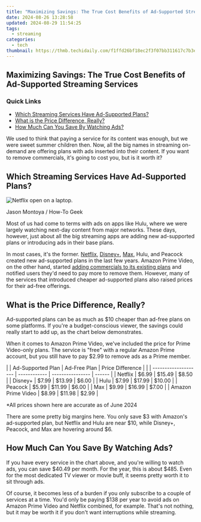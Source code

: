 ```yaml
---
title: "Maximizing Savings: The True Cost Benefits of Ad-Supported Streaming Services"
date: 2024-08-26 13:28:58
updated: 2024-08-29 11:54:25
tags:
  - streaming
categories:
  - tech
thumbnail: https://thmb.techidaily.com/f1ffd26bf18ec2f3f07bb311617c7b3e636e8a179af5ecea0375024bbfa660a4.jpg
---
```


## Maximizing Savings: The True Cost Benefits of Ad-Supported Streaming Services

### Quick Links

* [Which Streaming Services Have Ad-Supported Plans?](https://tech-renaissance.techidaily.com/unveiling-the-role-of-wireless-service-providers-in-connecting-calls-and-data-transfer/)
* [What is the Price Difference, Really?](https://android-transfer.techidaily.com/in-2024-how-to-transfer-contacts-from-motorola-edge-2023-to-other-android-devices-devices-drfone-by-drfone-transfer-from-android-transfer-from-android/)
* [How Much Can You Save By Watching Ads?](https://driver-error.techidaily.com/seamless-iphone-data-sharing-made-possible-by-resolving-usb-device-driver-hiccups/)

 We used to think that paying a service for its content was enough, but we were sweet summer children then. Now, all the big names in streaming on-demand are offering plans with ads inserted into their content. If you want to remove commercials, it's going to cost you, but is it worth it?

##  Which Streaming Services Have Ad-Supported Plans?

![Netflix open on a laptop.](https://static1.howtogeekimages.com/wordpress/wp-content/uploads/2023/09/53002920521_7283b7f751_o.jpg) 

Jason Montoya / How-To Geek  
  
 Most of us had come to terms with ads on apps like Hulu, where we were largely watching next-day content from major networks. These days, however, just about all the big streaming apps are adding new ad-supported plans or introducing ads in their base plans.

 In most cases, it's the former. [Netflix](https://win-able.techidaily.com/get-your-game-running-overcoming-hardware-and-driver-errors-in-rainbow-six-extraction/), [Disney+](https://ai-video-tools.techidaily.com/openai-counteracts-dumbing-down-rumors-for-gpt/), [Max](https://extra-information.techidaily.com/snowy-scores-winter-2022-wonders-unveiled/), Hulu, and Peacock created new ad-supported plans in the last few years. Amazon Prime Video, on the other hand, started [adding commercials to its existing plans](https://easy-unlock-android.techidaily.com/in-2024-how-to-use-google-assistant-on-your-lock-screen-of-realme-11-5g-phone-by-drfone-android/) and notified users they'd need to pay more to remove them. However, many of the services that introduced cheaper ad-supported plans also raised prices for their ad-free offerings.

##  What is the Price Difference, Really?

 Ad-supported plans can be as much as $10 cheaper than ad-free plans on some platforms. If you're a budget-conscious viewer, the savings could really start to add up, as the chart below demonstrates.

 When it comes to Amazon Prime Video, we've included the price for Prime Video-only plans. The service is "free" with a regular Amazon Prime account, but you still have to pay $2.99 to remove ads as a Prime member.

| |  Ad-Supported Plan | Ad-Free Plan | Price Difference |        |
| -------------------- | ------------ | ---------------- | ------ |
| Netflix              | $6.99        | $15.49           | $8.50  |
| Disney+              | $7.99        | $13.99           | $6.00  |
| Hulu                 | $7.99        | $17.99           | $10.00 |
| Peacock              | $5.99        | $11.99           | $6.00  |
| Max                  | $9.99        | $16.99           | $7.00  |
| Amazon Prime Video   | $8.99        | $11.98           | $2.99  |

 \*All prices shown here are accurate as of June 2024

 There are some pretty big margins here. You only save $3 with Amazon's ad-supported plan, but Netflix and Hulu are near $10, while Disney+, Peacock, and Max are hovering around $6.

##  How Much Can You Save By Watching Ads?

 If you have every service in the chart above, and you're willing to watch ads, you can save $40.49 per month. For the year, this is about $485\. Even for the most dedicated TV viewer or movie buff, it seems pretty worth it to sit through ads.

 Of course, it becomes less of a burden if you only subscribe to a couple of services at a time. You'd only be paying $138 per year to avoid ads on Amazon Prime Video and Netflix combined, for example. That's not nothing, but it may be worth it if you don't want interruptions while streaming.

<ins class="adsbygoogle"
     style="display:block"
     data-ad-format="autorelaxed"
     data-ad-client="ca-pub-7571918770474297"
     data-ad-slot="1223367746"></ins>



<ins class="adsbygoogle"
     style="display:block"
     data-ad-client="ca-pub-7571918770474297"
     data-ad-slot="8358498916"
     data-ad-format="auto"
     data-full-width-responsive="true"></ins>
